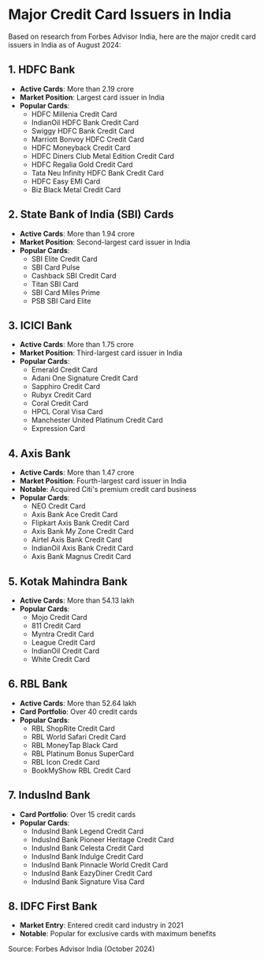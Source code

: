 # Major Credit Card Issuers in India

Based on research from Forbes Advisor India, here are the major credit card issuers in India as of August 2024:

## 1. HDFC Bank
- **Active Cards**: More than 2.19 crore
- **Market Position**: Largest card issuer in India
- **Popular Cards**:
  - HDFC Millenia Credit Card
  - IndianOil HDFC Bank Credit Card
  - Swiggy HDFC Bank Credit Card
  - Marriott Bonvoy HDFC Credit Card
  - HDFC Moneyback Credit Card
  - HDFC Diners Club Metal Edition Credit Card
  - HDFC Regalia Gold Credit Card
  - Tata Neu Infinity HDFC Bank Credit Card
  - HDFC Easy EMI Card
  - Biz Black Metal Credit Card

## 2. State Bank of India (SBI) Cards
- **Active Cards**: More than 1.94 crore
- **Market Position**: Second-largest card issuer in India
- **Popular Cards**:
  - SBI Elite Credit Card
  - SBI Card Pulse
  - Cashback SBI Credit Card
  - Titan SBI Card
  - SBI Card Miles Prime
  - PSB SBI Card Elite

## 3. ICICI Bank
- **Active Cards**: More than 1.75 crore
- **Market Position**: Third-largest card issuer in India
- **Popular Cards**:
  - Emerald Credit Card
  - Adani One Signature Credit Card
  - Sapphiro Credit Card
  - Rubyx Credit Card
  - Coral Credit Card
  - HPCL Coral Visa Card
  - Manchester United Platinum Credit Card
  - Expression Card

## 4. Axis Bank
- **Active Cards**: More than 1.47 crore
- **Market Position**: Fourth-largest card issuer in India
- **Notable**: Acquired Citi's premium credit card business
- **Popular Cards**:
  - NEO Credit Card
  - Axis Bank Ace Credit Card
  - Flipkart Axis Bank Credit Card
  - Axis Bank My Zone Credit Card
  - Airtel Axis Bank Credit Card
  - IndianOil Axis Bank Credit Card
  - Axis Bank Magnus Credit Card

## 5. Kotak Mahindra Bank
- **Active Cards**: More than 54.13 lakh
- **Popular Cards**:
  - Mojo Credit Card
  - 811 Credit Card
  - Myntra Credit Card
  - League Credit Card
  - IndianOil Credit Card
  - White Credit Card

## 6. RBL Bank
- **Active Cards**: More than 52.64 lakh
- **Card Portfolio**: Over 40 credit cards
- **Popular Cards**:
  - RBL ShopRite Credit Card
  - RBL World Safari Credit Card
  - RBL MoneyTap Black Card
  - RBL Platinum Bonus SuperCard
  - RBL Icon Credit Card
  - BookMyShow RBL Credit Card

## 7. IndusInd Bank
- **Card Portfolio**: Over 15 credit cards
- **Popular Cards**:
  - IndusInd Bank Legend Credit Card
  - IndusInd Bank Pioneer Heritage Credit Card
  - IndusInd Bank Celesta Credit Card
  - IndusInd Bank Indulge Credit Card
  - IndusInd Bank Pinnacle World Credit Card
  - IndusInd Bank EazyDiner Credit Card
  - IndusInd Bank Signature Visa Card

## 8. IDFC First Bank
- **Market Entry**: Entered credit card industry in 2021
- **Notable**: Popular for exclusive cards with maximum benefits

Source: Forbes Advisor India (October 2024)
